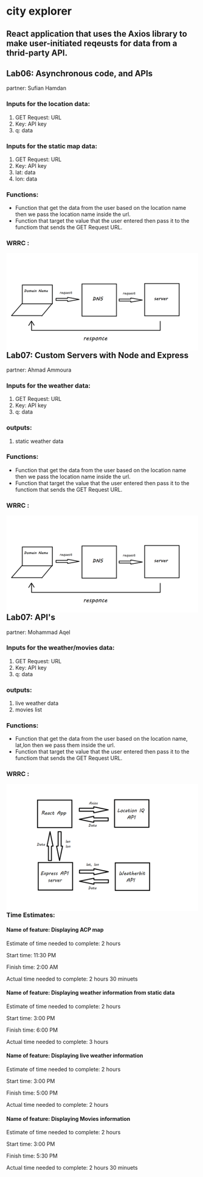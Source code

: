 # city explorer

## React application that uses the Axios library to make user-initiated reqeusts for data from a thrid-party API.

## Lab06: Asynchronous code, and APIs

partner: Sufian Hamdan
### Inputs for the location data: 
1. GET Request: URL
2. Key: API key
3. q: data

### Inputs for the static map data: 
1. GET Request: URL
2. Key: API key
3. lat: data
4. lon: data

### Functions:
* Function that get the data from the user based on the location name then we pass the location name inside the url.
* Function that target the value that the user entered then pass it to the functiom that sends the GET Request URL.

### WRRC :

<img src="images/lab06.png"
     alt="wrrc"
     style="float: left; margin-right: 10px;" />


## Lab07: Custom Servers with Node and Express

partner: Ahmad Ammoura
### Inputs for the weather data: 
1. GET Request: URL
2. Key: API key
3. q: data

### outputs:
1. static weather data

### Functions:
* Function that get the data from the user based on the location name then we pass the location name inside the url.
* Function that target the value that the user entered then pass it to the functiom that sends the GET Request URL.

### WRRC :

<img src="images/lab06.png"
     alt="wrrc"
     style="float: left; margin-right: 10px;" />

## Lab07: API's

partner: Mohammad Aqel
### Inputs for the weather/movies data: 
1. GET Request: URL
2. Key: API key
3. q: data

### outputs: 
1. live weather data
2. movies list

### Functions:
* Function that get the data from the user based on the location name, lat,lon then we pass them inside the url.
* Function that target the value that the user entered then pass it to the functiom that sends the GET Request URL.

### WRRC :

<img src="images/class8.png"
     alt="wrrc"
     style="float: left; margin-right: 10px;" />



### Time Estimates:

#### Name of feature: Displaying ACP map

Estimate of time needed to complete: 2 hours

Start time: 11:30 PM

Finish time: 2:00 AM

Actual time needed to complete: 2 hours 30 minuets


#### Name of feature: Displaying weather information from static data

Estimate of time needed to complete: 2 hours

Start time: 3:00 PM 

Finish time: 6:00 PM

Actual time needed to complete: 3 hours

#### Name of feature: Displaying live weather information

Estimate of time needed to complete: 2 hours

Start time: 3:00 PM 

Finish time: 5:00 PM

Actual time needed to complete: 2 hours

#### Name of feature: Displaying Movies information

Estimate of time needed to complete: 2 hours

Start time: 3:00 PM 

Finish time: 5:30 PM

Actual time needed to complete: 2 hours 30 minuets 
